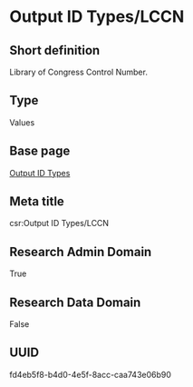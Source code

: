 # Output ID Types/LCCN
## Short definition
Library of Congress Control Number.
## Type
Values
## Base page
[Output ID Types](../../Picklists/Output%20ID%20Types.md)
## Meta title
csr:Output ID Types/LCCN
## Research Admin Domain
True
## Research Data Domain
False
## UUID
fd4eb5f8-b4d0-4e5f-8acc-caa743e06b90
